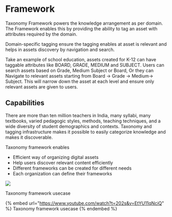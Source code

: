 # Framework

Taxonomy Framework powers the knowledge arrangement as per domain. The Framework enables this by providing the ability to tag an asset with attributes required by the domain.

Domain-specific tagging ensure the tagging enables at asset is relevant and helps in assets discovery by navigation and search.&#x20;

Take an example of school education, assets created for K-12 can have taggable attributes like BOARD, GRADE, MEDIUM and SUBJECT. Users can search assets based on Grade, Medium Subject or Board, Or they can Navigate to relevant assets starting from Board -> Grade -> Medium-> Subject. This will narrow down the asset at each level and ensure only relevant assets are given to users.

## Capabilities&#x20;

There are more than ten million teachers in India, many syllabi, many textbooks, varied pedagogic styles, methods, teaching techniques, and a wide diversity of student demographics and contexts. Taxonomy and tagging infrastructure makes it possible to easily categorize knowledge and makes it discoverable.&#x20;

Taxonomy framework enables&#x20;

* Efficient way of organizing digital assets&#x20;
* Help users discover relevant content efficiently&#x20;
* Different frameworks can be created for different needs&#x20;
* Each organization can define their frameworks

![](../../../../.gitbook/assets/taxonomy\_enables.png)

Taxonomy framework usecase

{% embed url="https://www.youtube.com/watch?t=202s&v=EtYU11qNciQ" %}
Taxonomy framework usecase
{% endembed %}

